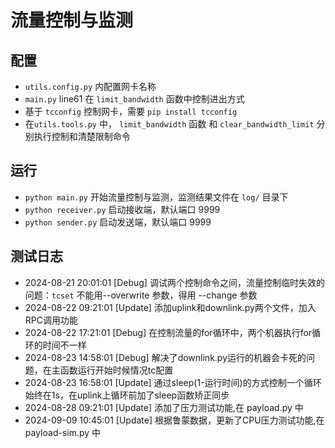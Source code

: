 # 流量控制与监测


## 配置
- `utils.config.py` 内配置网卡名称
- `main.py` line61 在 `limit_bandwidth` 函数中控制进出方式
- 基于 `tcconfig` 控制网卡，需要 `pip install tcconfig`
- 在`utils.tools.py` 中， `limit_bandwidth` 函数 和 `clear_bandwidth_limit` 分别执行控制和清楚限制命令

## 运行
- `python main.py` 开始流量控制与监测，监测结果文件在 `log/` 目录下
- `python receiver.py` 启动接收端，默认端口 9999
- `python sender.py` 启动发送端，默认端口 9999

## 测试日志

- 2024-08-21 20:01:01 [Debug] 调试两个控制命令之间，流量控制临时失效的问题：`tcset` 不能用--overwrite 参数，得用 --change 参数
- 2024-08-22 09:21:01 [Update] 添加uplink和downlink.py两个文件，加入RPC调用功能
- 2024-08-22 17:21:01 [Debug]  在控制流量的for循环中，两个机器执行for循环的时间不一样
- 2024-08-23 14:58:01 [Debug] 解决了downlink.py运行的机器会卡死的问题，在主函数运行开始时候情况tc配置
- 2024-08-23 16:58:01 [Update] 通过sleep(1-运行时间)的方式控制一个循环始终在1s，在uplink上循环前加了sleep函数矫正同步
- 2024-08-28 09:21:01 [Update] 添加了压力测试功能,在 payload.py 中
- 2024-09-09 10:45:01 [Update] 根据鲁蒙数据，更新了CPU压力测试功能,在 payload-sim.py 中